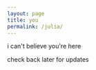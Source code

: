 ```yaml
---
layout: page
title: you 
permalink: /julia/
---
```


i can't believe you're here  

check back later for updates
